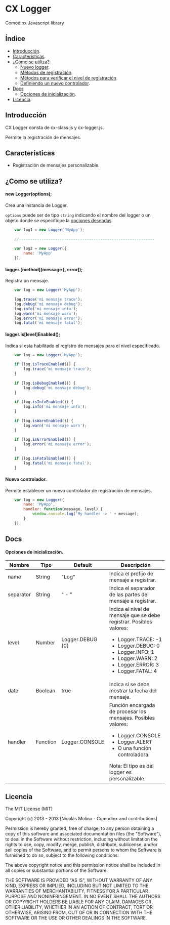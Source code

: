CX Logger
==

Comodinx Javascript library


Índice
------

* [Introducción][introduction].
* [Características][features].
* [¿Como se utiliza?][getting_started].
	+ [Nuevo logger][new_logger].
	+ [Métodos de registración][log_methods].
	+ [Métodos para verificar el nivel de registración][is_methods].
	+ [Definiendo un nuevo controlador][new_handler].
* [Docs][docs]
  + [Opciones de inicialización][docs_options].
* [Licencia][license].


Introducción
------------
CX Logger consta de cx-class.js y cx-logger.js. 

Permite la registración de mensajes.

	
Características
---------------
* Registración de mensajes personalizable.


¿Como se utiliza?
-----------------

#### new Logger(options);

Crea una instancia de Logger.

`options` puede ser de tipo `string` indicando el nombre del logger o un objeto donde se especifique la [opciones deseadas][docs_options].

```javascript
	var log1 = new Logger('MyApp');
	
	//------------------------------------------------------------
	
	var log2 = new Logger({
		name: 'MyApp'
	});
```

#### logger.&#91;method&#93;(message &#91;, error&#93;);

Registra un mensaje.

```javascript
	var log = new Logger('MyApp');
	
	log.trace('mi mensaje trace');
	log.debug('mi mensaje debug');
	log.info('mi mensaje info');
	log.warn('mi mensaje warn');
	log.error('mi mensaje error');
	log.fatal('mi mensaje fatal');
```

#### logger.is&#91;level&#93;Enabled();

Indica si esta habilitado el registro de mensajes para el nivel especificado.

```javascript
	var log = new Logger('MyApp');
	
	if (log.isTraceEnabled()) {
		log.trace('mi mensaje trace');
	}
	
	if (log.isDebugEnabled()) {
		log.debug('mi mensaje debug');
	}
	
	if (log.isInfoEnabled()) {
		log.info('mi mensaje info');
	}
	
	if (log.isWarnEnabled()) {
		log.warn('mi mensaje warn');
	}
	
	if (log.isErrorEnabled()) {
		log.error('mi mensaje error');
	}
	
	if (log.isFatalEnabled()) {
		log.fatal('mi mensaje fatal');
	}
```

#### Nuevo controlador.

Permite establecer un nuevo controlador de registración de mensajes.

```javascript
	var log = new Logger({
		name: 'MyApp',
		handler: function(message, level) {
			window.console.log('My handler -> ' + message);
		}
	});
```


Docs
----

#### Opciones de inicialización.
<table>
	<thead>
		<tr>
			<th>Nombre</th>
			<th>Tipo</th>
			<th>Default</th>
			<th>Descripción</th>
		</tr>
	</thead>
	<tbody>
		<tr>
			<td>name</td>
			<td>String</td>
			<td>"Log"</td>
			<td>Indica el prefijo de mensaje a registrar.</td>
		</tr>
		<tr>
			<td>separator</td>
			<td>String</td>
			<td>" - "</td>
			<td>Indica el separador de las partes del mensaje a registrar.</td>
		</tr>
		<tr>
			<td>level</td>
			<td>Number</td>
			<td>Logger.DEBUG (0)</td>
			<td>
				Indica el nivel de mensaje que se debe registrar.
				Posibles valores: 
				<ul>
					<li>Logger.TRACE: -1</li>
					<li>Logger.DEBUG: 0</li>
					<li>Logger.INFO: 1</li>
					<li>Logger.WARN: 2</li>
					<li>Logger.ERROR: 3</li>
					<li>Logger.FATAL: 4</li>
				</ul>
			</td>
		</tr>
		<tr>
			<td>date</td>
			<td>Boolean</td>
			<td>true</td>
			<td>Indica si se debe mostrar la fecha del mensaje.</td>
		</tr>
		<tr>
			<td>handler</td>
			<td>Function</td>
			<td>Logger.CONSOLE</td>
			<td>
				Función encargada de procesar los mensajes.
				Posibles valores: 
				<ul>
					<li>Logger.CONSOLE</li>
					<li>Logger.ALERT</li>
					<li>O una función controladora.</li>
				</ul>
				Nota: El tipo es del logger es personalizable.
			</td>
		</tr>
	</tbody>
</table>


Licencia
--------
The MIT License (MIT)

Copyright (c) 2013 - 2013 [Nicolás Molina - Comodinx and contributions]

Permission is hereby granted, free of charge, to any person obtaining a copy of this software and associated documentation files (the "Software"), to deal in the Software without restriction, including without limitation the rights to use, copy, modify, merge, publish, distribute, sublicense, and/or sell copies of the Software, and to permit persons to whom the Software is furnished to do so, subject to the following conditions:

The above copyright notice and this permission notice shall be included in all copies or substantial portions of the Software.

THE SOFTWARE IS PROVIDED "AS IS", WITHOUT WARRANTY OF ANY KIND, EXPRESS OR IMPLIED, INCLUDING BUT NOT LIMITED TO THE WARRANTIES OF MERCHANTABILITY, FITNESS FOR A PARTICULAR PURPOSE AND NONINFRINGEMENT. IN NO EVENT SHALL THE AUTHORS OR COPYRIGHT HOLDERS BE LIABLE FOR ANY CLAIM, DAMAGES OR OTHER LIABILITY, WHETHER IN AN ACTION OF CONTRACT, TORT OR OTHERWISE, ARISING FROM, OUT OF OR IN CONNECTION WITH THE SOFTWARE OR THE USE OR OTHER DEALINGS IN THE SOFTWARE.

<!-- deep links -->
[introduction]: #introduccin
[features]: #caractersticas
[getting_started]: #como-se-utiliza
[new_logger]: #new-loggeroptions
[log_methods]: #loggermethodmessage-error
[is_methods]: #loggerislevelenabled
[new_handler]: #nuevo-controlador
[docs]: #docs
[docs_options]: #opciones-de-inicializacin
[license]: #licencia
